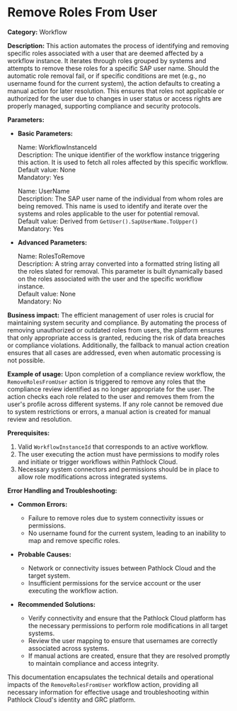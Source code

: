 # Remove Roles From User

**Category:** Workflow

**Description:** This action automates the process of identifying and removing specific roles associated with a user that are deemed affected by a workflow instance. It iterates through roles grouped by systems and attempts to remove these roles for a specific SAP user name. Should the automatic role removal fail, or if specific conditions are met (e.g., no username found for the current system), the action defaults to creating a manual action for later resolution. This ensures that roles not applicable or authorized for the user due to changes in user status or access rights are properly managed, supporting compliance and security protocols.

**Parameters:**

- **Basic Parameters:**
  
  Name: WorkflowInstanceId  
  Description: The unique identifier of the workflow instance triggering this action. It is used to fetch all roles affected by this specific workflow.  
  Default value: None  
  Mandatory: Yes

  Name: UserName  
  Description: The SAP user name of the individual from whom roles are being removed. This name is used to identify and iterate over the systems and roles applicable to the user for potential removal.  
  Default value: Derived from `GetUser().SapUserName.ToUpper()`  
  Mandatory: Yes

- **Advanced Parameters:**

  Name: RolesToRemove  
  Description: A string array converted into a formatted string listing all the roles slated for removal. This parameter is built dynamically based on the roles associated with the user and the specific workflow instance.  
  Default value: None  
  Mandatory: No

**Business impact:** The efficient management of user roles is crucial for maintaining system security and compliance. By automating the process of removing unauthorized or outdated roles from users, the platform ensures that only appropriate access is granted, reducing the risk of data breaches or compliance violations. Additionally, the fallback to manual action creation ensures that all cases are addressed, even when automatic processing is not possible.

**Example of usage:** Upon completion of a compliance review workflow, the `RemoveRolesFromUser` action is triggered to remove any roles that the compliance review identified as no longer appropriate for the user. The action checks each role related to the user and removes them from the user's profile across different systems. If any role cannot be removed due to system restrictions or errors, a manual action is created for manual review and resolution.

**Prerequisites:** 
1. Valid `WorkflowInstanceId` that corresponds to an active workflow.
2. The user executing the action must have permissions to modify roles and initiate or trigger workflows within Pathlock Cloud.
3. Necessary system connectors and permissions should be in place to allow role modifications across integrated systems.

**Error Handling and Troubleshooting:**

- **Common Errors:**  
    - Failure to remove roles due to system connectivity issues or permissions.
    - No username found for the current system, leading to an inability to map and remove specific roles.

- **Probable Causes:**  
    - Network or connectivity issues between Pathlock Cloud and the target system.
    - Insufficient permissions for the service account or the user executing the workflow action.

- **Recommended Solutions:**
    - Verify connectivity and ensure that the Pathlock Cloud platform has the necessary permissions to perform role modifications in all target systems.
    - Review the user mapping to ensure that usernames are correctly associated across systems.
    - If manual actions are created, ensure that they are resolved promptly to maintain compliance and access integrity.

This documentation encapsulates the technical details and operational impacts of the `RemoveRolesFromUser` workflow action, providing all necessary information for effective usage and troubleshooting within Pathlock Cloud's identity and GRC platform.